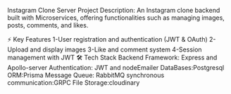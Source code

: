 Instagram Clone Server
Project Description:
An Instagram clone backend built with Microservices, offering functionalities such as managing images, posts, comments, and likes.

⚡ Key Features
1-User registration and authentication (JWT & OAuth)
2-Upload and display images
3-Like and comment system
4-Session management with JWT
🛠️ Tech Stack
Backend Framework: Express and Apollo-server
Authentication: JWT and nodeEmailer
DataBases:Postgresql
ORM:Prisma
Message Queue: RabbitMQ
synchronous communication:GRPC
File Storage:cloudinary
